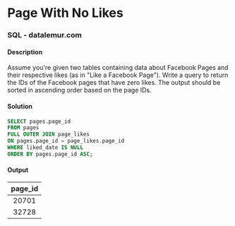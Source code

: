 # Page With No Likes
### SQL - datalemur.com

#### Description
Assume you're given two tables containing data about Facebook Pages and their respective likes (as in "Like a Facebook Page").
Write a query to return the IDs of the Facebook pages that have zero likes. The output should be sorted in ascending order based on the page IDs.

#### Solution
```SQL
SELECT pages.page_id
FROM pages
FULL OUTER JOIN page_likes
ON pages.page_id = page_likes.page_id
WHERE liked_date IS NULL
ORDER BY pages.page_id ASC;
```

#### Output
|  page_id  |
|:------:|
| 20701 |       
| 32728 |       
    
